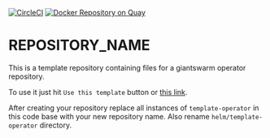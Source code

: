 <!--

    TODO:

    - Add the project to the CircleCI:
      https://circleci.com/setup-project/gh/giantswarm/REPOSITORY_NAME

    - Change the badge (with style=shield):
      https://circleci.com/gh/giantswarm/REPOSITORY_NAME/edit#badges
      If this is a private repository token with scope `status` will be needed.
    
    - Update CODEOWNERS file according to the needs for this project

    - Run `devctl replace -i "REPOSITORY_NAME" "$(basename $(git rev-parse --show-toplevel))" *.md`
      and commit your changes.

-->
[![CircleCI](https://circleci.com/gh/giantswarm/template-operator.svg?&style=shield)](https://circleci.com/gh/giantswarm/template-operator) [![Docker Repository on Quay](https://quay.io/repository/giantswarm/template-operator/status "Docker Repository on Quay")](https://quay.io/repository/giantswarm/template-operator)

# REPOSITORY_NAME

This is a template repository containing files for a giantswarm
operator repository.

To use it just hit `Use this template` button or [this
link][generate].

After creating your repository replace all instances of
`template-operator` in this code base with your new repository name.
Also rename `helm/template-operator` directory.

[generate]: https://github.com/giantswarm/template-operator/generate
